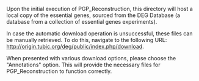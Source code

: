 Upon the initial execution of PGP_Reconstruction, this directory will host a local copy of the essential genes, sourced from the DEG Database (a database from a collection of essential genes experiments).

In case the automatic download operation is unsuccessful, these files can be manually retrieved. To do this, navigate to the following URL: http://origin.tubic.org/deg/public/index.php/download.

When presented with various download options, please choose the "Annotations" option. This will provide the necessary files for PGP_Reconstruction to function correctly.